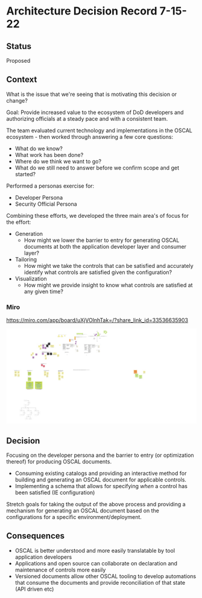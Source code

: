 # Architecture Decision Record 7-15-22

## Status
Proposed

## Context

What is the issue that we're seeing that is motivating this decision or change?

Goal: Provide increased value to the ecosystem of DoD developers and authorizing officials at a steady pace and with a consistent team.

The team evaluated current technology and implementations in the OSCAL ecosystem - then worked through answering a few core questions:
- What do we know?
- What work has been done?
- Where do we think we want to go?
- What do we still need to answer before we confirm scope and get started?

Performed a personas exercise for:
- Developer Persona
- Security Official Persona

Combining these efforts, we developed the three main area's of focus for the effort:
- Generation
    - How might we lower the barrier to entry for generating OSCAL documents at both the application developer layer and consumer layer?
- Tailoring
    - How might we take the controls that can be satisfied and accurately identify what controls are satisfied given the configuration?
- Visualization
    - How might we provide insight to know what controls are satisfied at any given time?

### Miro

https://miro.com/app/board/uXjVOlnhTak=/?share_link_id=33536635903

![Miro Board](../images/OSCAL-tool-user-personas-7-15.jpg)

## Decision

Focusing on the developer persona and the barrier to entry (or optimization thereof) for producing OSCAL documents.
- Consuming existing catalogs and providing an interactive method for building and generating an OSCAL document for applicable controls.
- Implementing a schema that allows for specifying _when_ a control has been satisfied (IE configuration)

Stretch goals for taking the output of the above process and providing a mechanism for generating an OSCAL document based on the configurations for a specific environment/deployment.

## Consequences

- OSCAL is better understood and more easily translatable by tool application developers
- Applications and open source can collaborate on declaration and maintenance of controls more easily
- Versioned documents allow other OSCAL tooling to develop automations that consume the documents and provide reconciliation of that state (API driven etc)